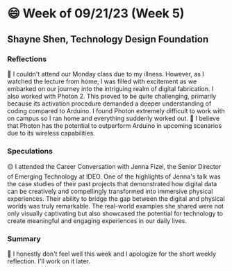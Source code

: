 # 😄 Week of 09/21/23 (Week 5)
## Shayne Shen, Technology Design Foundation

### Reflections

🔴 I couldn't attend our Monday class due to my illness. However, as I watched the lecture from home, I was filled with excitement as we embarked on our journey into the intriguing realm of digital fabrication. I also worked with Photon 2. This proved to be quite challenging, primarily because its activation procedure demanded a deeper understanding of coding compared to Arduino. I found Photon extremely difficult to work with on campus so I ran home and everything suddenly worked out.
🔴 I believe that Photon has the potential to outperform Arduino in upcoming scenarios due to its wireless capabilities. 

### Speculations

🟡 I attended the Career Conversation with Jenna Fizel, the Senior Director of Emerging Technology at IDEO. One of the highlights of Jenna's talk was the case studies of their past projects that demonstrated how digital data can be creatively and compellingly transformed into immersive physical experiences. Their ability to bridge the gap between the digital and physical worlds was truly remarkable. The real-world examples she shared were not only visually captivating but also showcased the potential for technology to create meaningful and engaging experiences in our daily lives. 


### Summary
🔵 I honestly don't feel well this week and I apologize for the short weekly reflection. I'll work on it later. 
